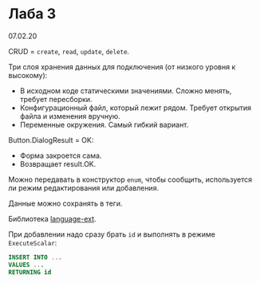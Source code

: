 # Лаба 3

07.02.20

CRUD = `create`, `read`, `update`, `delete`.

Три слоя хранения данных для подключения (от низкого уровня к высокому):

- В исходном коде статическими значениями. Сложно менять, требует пересборки.
- Конфигурационный файл, который лежит рядом. Требует открытия файла и изменения вручную.
- Переменные окружения. Самый гибкий вариант.

Button.DialogResult = OK:

- Форма закроется сама.
- Возвращает result.OK.

Можно передавать в конструктор `enum`, чтобы сообщить, используется ли режим редактирования или добавления.

Данные можно сохранять в теги.

Библиотека [language-ext](github.com/louthy/language-ext).

При добавлении надо сразу брать `id` и выполнять в режиме `ExecuteScalar`:

```sql
INSERT INTO ...
VALUES ...
RETURNING id
```
